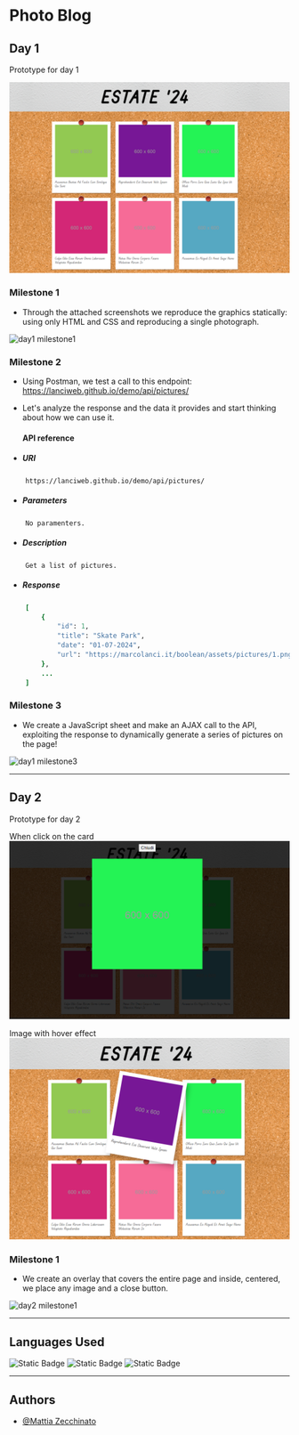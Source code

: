 # Photo Blog

## Day 1

Prototype for day 1

![day1 desktop](img-readme/day1/day1-desktop.png)

### Milestone 1
- Through the attached screenshots we reproduce the graphics statically: using only HTML and CSS and reproducing a single photograph.

![day1 milestone1](img-readme/day1/milestone1/day1-mileston1.png)

### Milestone 2

- Using Postman, we test a call to this endpoint: 
https://lanciweb.github.io/demo/api/pictures/
- Let's analyze the response and the data it provides and start thinking about how we can use it.

    #### API reference

- ##### URI
```
    https://lanciweb.github.io/demo/api/pictures/
```

- ##### Parameters

```
    No paramenters.
```

- ##### Description

```
    Get a list of pictures.
```

- ##### Response

```ruby
    [
        {
            "id": 1,
            "title": "Skate Park",
            "date": "01-07-2024",
            "url": "https://marcolanci.it/boolean/assets/pictures/1.png"
        },
        ...
    ]
```

### Milestone 3

- We create a JavaScript sheet and make an AJAX call to the API, exploiting the response to dynamically generate a series of pictures on the page!

![day1 milestone3](img-readme/day1/milestone3/day1-mileston3.png)

---

## Day 2

Prototype for day 2

When click on the card
![day1 overlay](img-readme/day2/day2-overlay.png)

Image with hover effect
![day1 hover image](img-readme/day2/day2-hover-img.png)

### Milestone 1

- We create an overlay that covers the entire page and inside, centered, we place any image and a close button.

![day2 milestone1](img-readme/day2/milestone1/day2-mileston1.png)

---

## Languages Used

![Static Badge](https://img.shields.io/badge/HTML-orange)
![Static Badge](https://img.shields.io/badge/CSS-purple)
![Static Badge](https://img.shields.io/badge/JavaScript-yellow)

---

## Authors

- [@Mattia Zecchinato](https://www.github.com/MattiaZecchinato)